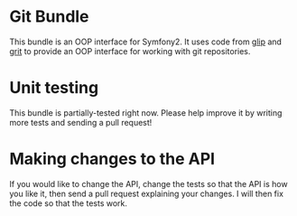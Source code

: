 # Git Bundle #

This bundle is an OOP interface for Symfony2. It uses code from [glip][1] and [grit][2] to provide an OOP interface for working
with git repositories. 

# Unit testing #

This bundle is partially-tested right now. Please help improve it by writing more tests
and sending a pull request! 

# Making changes to the API #

If you would like to change the API, change the tests so that the API is how you like it,
then send a pull request explaining your changes. I will then fix the code so that the tests
work.

[1]: http://github.com/xaav/glip.git
[2]: https://github.com/mojombo/grit

